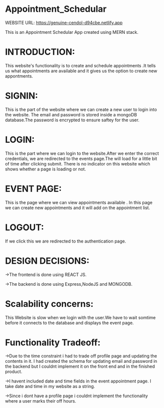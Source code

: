 ﻿# Appointment_Schedular

WEBSITE URL:
https://genuine-cendol-d94cbe.netlify.app

This is an Appointment Schedular App created using MERN stack.

# INTRODUCTION:

This website's functionality is to create and schedule appointments .It tells us what appointments are available and it gives us the option to create new appontments.

# SIGNIN:

This is the part of the website where we can create a new user to login into the website. The email and password is stored inside a mongoDB database.The password is encrypted to ensure saftey for the user.

# LOGIN:

This is the part where we can login to the website.After we enter the correct credentials, we are redirected to the events page.The will load for a little bit of time after clicking submit. There is no indicator on this website which shows whether a page is loading or not.

# EVENT PAGE:

This is the page where we can view appointments available . In this page we can create new appointments and it will add on the appointment list.

# LOGOUT:
If we click this we are redirected to the authentication page.

# DESIGN DECISIONS:

->The frontend is done using REACT JS.

->The backend is done using Express,NodeJS and MONGODB.

# Scalability concerns:

This Website is slow when we login with the user.We have to wait somtime before it connects to the database and displays the event page.

# Functionality Tradeoff:

->Due to the time constraint i had to trade off  profile page and updating  the contents in it. I had created the schema for updating email and password in the backend but I couldnt implement it on the front end and in the finished product.

->I havent included date and time fields in the event appointment page. I take date and time in my website as a string.

->Since i dont have a profile page i couldnt implement the functionality where a user marks their off hours.


